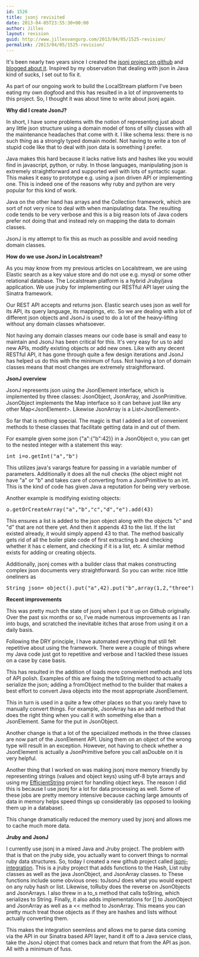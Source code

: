 ```yaml
---
id: 1526
title: jsonj revisited
date: 2013-04-05T23:55:30+00:00
author: Jilles
layout: revision
guid: http://www.jillesvangurp.com/2013/04/05/1525-revision/
permalink: /2013/04/05/1525-revision/
---
```

It's been nearly two years since I created the <a href="https://github.com/jillesvangurp/jsonj">jsonj project on github</a> and <a href="http://www.jillesvangurp.com/2011/05/31/jsonj/">blogged about it</a>. Inspired by my observation that dealing with json in Java kind of sucks, I set out to fix it. 

As part of our ongoing work to build the LocalStream platform I've been eating my own dogfood and this has resulted in a lot of improvements to this project. So, I thought it was about time to write about jsonj again. 

<b>Why did I create JsonJ?</b>

In short, I have some problems with the notion of representing just about any little json structure using a domain model of tons of silly classes with all the maintenance headaches that come with it. I like schema less: there is no such thing as a strongly typed domain model. Not having to write a ton of stupid code like that to deal with json data is something I prefer.

Java makes this hard because it lacks native lists and hashes like you would find in javascript, python, or ruby. In those languages, manipulating json is extremely straightforward and supported well with lots of syntactic sugar. This makes it easy to prototype e.g. using a json driven API or implementing one. This is indeed one of the reasons why ruby and python are very popular for this kind of work.

Java on the other hand has arrays and the Collection framework, which are sort of not very nice to deal with when manipulating data. The resulting code tends to be very verbose and this is a big reason lots of Java coders prefer not doing that and instead rely on mapping the data to domain classes.

JsonJ is my attempt to fix this as much as possible and avoid needing domain classes.

<b>How do we use JsonJ in Localstream?</b>

As you may know from my previous articles on Localstream, we are using Elastic search as a key value store and do not use e.g. mysql or some other relational database. The Localstream platform is a hybrid Jruby/java application. We use jruby for implementing our RESTful API layer using the Sinatra framework.

Our REST API accepts and returns json. Elastic search uses json as well for its API, its query language, its mappings, etc. So we are dealing with a lot of different json objects and JsonJ is used to do a lot of the heavy-lifting without any domain classes whatsoever.

Not having any domain classes means our code base is small and easy to maintain and JsonJ has been critical for this. It's very easy for us to add new APIs, modify existing objects or add new ones. Like with any decent RESTful API, it has gone through quite a few design iterations and JsonJ has helped us do this with the minimum of fuss. Not having a ton of domain classes means that most changes are extremely straightforward.

<b>JsonJ overview</b>

JsonJ represents json using the JsonElement interface, which is implemented by three classes: JsonObject, JsonArray, and JsonPrimitive. JsonObject implements the Map interface so it can behave just like any other Map&lt;JsonElement&gt;. Likewise JsonArray is a List&lt;JsonElement&gt;.

So far that is nothing special. The magic is that I added a lot of convenient methods to these classes that facilitate getting data in and out of them.

For example given some json {"a":{"b":42}} in a JsonObject o, you can get to the nested integer with a statement this way: 
<pre>
int i=o.getInt("a","b")
</pre>

This utilizes java's varargs feature for passing in a variable number of parameters. Additionally it does all the null checks (the object might not have "a" or "b" and takes care of converting from a JsonPrimitive to an int. This is the kind of code has given Java a reputation for being very verbose. 

Another example is modifying existing objects:
<pre>
o.getOrCreateArray("a","b","c","d","e").add(43)
</pre>

This ensures a list is added to the json object along with the objects "c" and "d" that are not there yet. And then it appends 43 to the list. If the list existed already, it would simply append 43 to that. The method basically gets rid of all the boiler plate code of first extracting b and checking whether it has c element, and checking if it is a list, etc. A similar method exists for adding or creating objects. 

Additionally, jsonj comes with a builder class that makes constructing complex json documents very straightforward. So you can write: nice little oneliners as

<pre>
String json= object().put("a",42).put("b",array(1,2,"three").get().prettyPrint();
</pre>

<b>Recent improvements</b>

This was pretty much the state of jsonj when I put it up on Github originally. Over the past six months or so, I've made numerous improvements as I ran into bugs, and scratched the inevitable itches that arose from using it on a daily basis. 

Following the DRY principle, I have automated everything that still felt repetitive about using the framework. There were a couple of things where my Java code just got to repetitive and verbose and I tackled these issues on a case by case basis.

This has resulted in the addition of loads more convenient methods and lots of API polish. Examples of this are fixing the toString method to actually serialize the json; adding a fromObject method to the builder that makes a best effort to convert Java objects into the most appropriate JsonElement.

This in turn is used in a quite a few other places so that you rarely have to manually convert things. For example, JsonArray has an add method that does the right thing when you call it with something else than a JsonElement. Same for the put in JsonObject.

Another change is that a lot of the specialized methods in the three classes are now part of the JsonElement API. Using them on an object of the wrong type will result in an exception. However, not having to check whether a JsonElement is actually a JsonPrimitive before you call asDouble on it is very helpful. 

Another thing that I worked on was making jsonj more memory friendly by representing strings (values and object keys) using utf-8 byte arrays and using my <a href="https://github.com/jillesvangurp/efficientstring">EfficientString</a> project for handling object keys. The reason I did this is because I use jsonj for a lot for data processing as well. Some of these jobs are pretty memory intensive because caching large amounts of data in memory helps speed things up considerably (as opposed to looking them up in a database). 

This change dramatically reduced the memory used by jsonj and allows me to cache much more data. 

<b>Jruby and JsonJ</b>

I currently use jsonj in a mixed Java and Jruby project. The problem with that is that on the jruby side, you actually want to convert things to normal ruby data structures. So, today I created a new github project called <a href="https://github.com/jillesvangurp/jsonj-integration">jsonj-integration</a>. This is a jruby project that adds functions to the Hash, List ruby classes as well as the java JsonObject, and JsonArray classes. to These functions include some obvious ones: toJsonJ does what you would expect on any ruby hash or list. Likewise, toRuby does the reverse on JsonObjects and JsonArrays. I also threw in a to_s method that calls toString, which serializes to String. Finally, it also adds implementations for [] to JsonObject and JsonArray as well as a << method to JsonArray. This means you can pretty much treat those objects as if they are hashes and lists without actually converting them.

This makes the integration seemless and allows me to parse data coming via the API in our Sinatra based API layer, hand it off to a Java service class, take the JsonJ object that comes back and return that from the API as json. All with a minimum of fuss. 